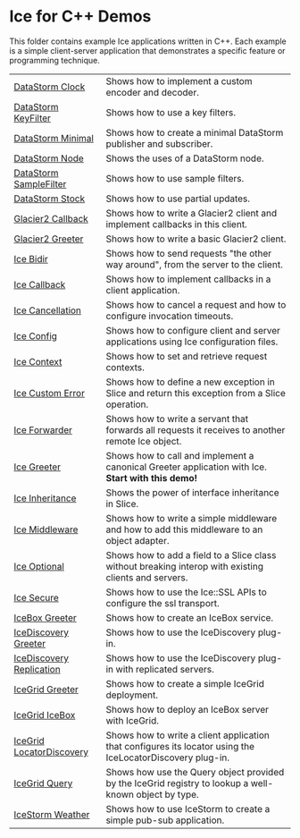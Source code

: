 # Ice for C++ Demos

This folder contains example Ice applications written in C++. Each example is a simple client-server application that
demonstrates a specific feature or programming technique.

|                                                         |                                                                                                            |
| ------------------------------------------------------- | ---------------------------------------------------------------------------------------------------------- |
| [DataStorm Clock](./DataStorm/clock/)                   | Shows how to implement a custom encoder and decoder.                                                       |
| [DataStorm KeyFilter](./DataStorm/keyFilter/)           | Shows how to use a key filters.                                                                            |
| [DataStorm Minimal](./DataStorm/minimal/)               | Shows how to create a minimal DataStorm publisher and subscriber.                                          |
| [DataStorm Node](./DataStorm/node/)                     | Shows the uses of a DataStorm node.                                                                        |
| [DataStorm SampleFilter](./DataStorm/sampleFilter/)     | Shows how to use sample filters.                                                                           |
| [DataStorm Stock](./DataStorm/stock/)                   | Shows how to use partial updates.                                                                          |
| [Glacier2 Callback](./Glacier2/callback/)               | Shows how to write a Glacier2 client and implement callbacks in this client.                               |
| [Glacier2 Greeter](./Glacier2/greeter/)                 | Shows how to write a basic Glacier2 client.                                                                |
| [Ice Bidir](./Ice/bidir/)                               | Shows how to send requests "the other way around", from the server to the client.                          |
| [Ice Callback](./Ice/callback/)                         | Shows how to implement callbacks in a client application.                                                  |
| [Ice Cancellation](./Ice/cancellation/)                 | Shows how to cancel a request and how to configure invocation timeouts.                                    |
| [Ice Config](./Ice/config/)                             | Shows how to configure client and server applications using Ice configuration files.                       |
| [Ice Context](./Ice/context/)                           | Shows how to set and retrieve request contexts.                                                            |
| [Ice Custom Error](./Ice/customError/)                  | Shows how to define a new exception in Slice and return this exception from a Slice operation.             |
| [Ice Forwarder](./Ice/forwarder/)                       | Shows how to write a servant that forwards all requests it receives to another remote Ice object.          |
| [Ice Greeter](./Ice/greeter/)                           | Shows how to call and implement a canonical Greeter application with Ice. **Start with this demo!**        |
| [Ice Inheritance](./Ice/inheritance/)                   | Shows the power of interface inheritance in Slice.                                                         |
| [Ice Middleware](./Ice/middleware/)                     | Shows how to write a simple middleware and how to add this middleware to an object adapter.                |
| [Ice Optional](./Ice/optional/)                         | Shows how to add a field to a Slice class without breaking interop with existing clients and servers.      |
| [Ice Secure](./Ice/secure/)                             | Shows how to use the Ice::SSL APIs to configure the ssl transport.                                         |
| [IceBox Greeter](./IceBox/greeter/)                     | Shows how to create an IceBox service.                                                                     |
| [IceDiscovery Greeter](./IceDiscovery/greeter)          | Shows how to use the IceDiscovery plug-in.                                                                 |
| [IceDiscovery Replication](./IceDiscovery/replication/) | Shows how to use the IceDiscovery plug-in with replicated servers.                                         |
| [IceGrid Greeter](./IceGrid/greeter/)                   | Shows how to create a simple IceGrid deployment.                                                           |
| [IceGrid IceBox](./IceGrid/icebox/)                     | Shows how to deploy an IceBox server with IceGrid.                                                         |
| [IceGrid LocatorDiscovery](./IceGrid/locatorDiscovery/) | Shows how to write a client application that configures its locator using the IceLocatorDiscovery plug-in. |
| [IceGrid Query](./IceGrid/query/)                       | Shows how use the Query object provided by the IceGrid registry to lookup a well-known object by type.     |
| [IceStorm Weather](./IceStorm/weather/)                 | Shows how to use IceStorm to create a simple pub-sub application.                                          |
